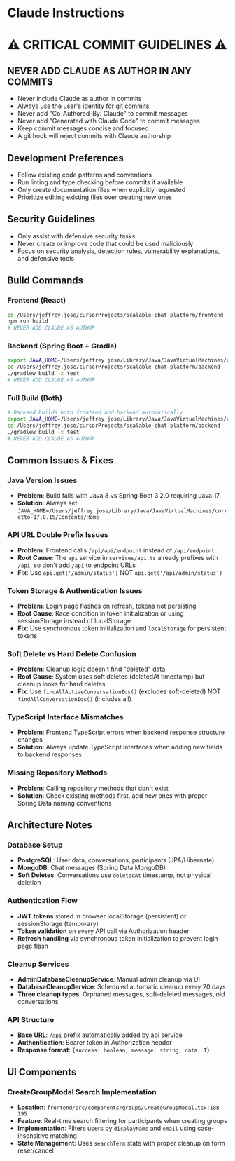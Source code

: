 # Claude Instructions

# ⚠️  CRITICAL COMMIT GUIDELINES ⚠️
## NEVER ADD CLAUDE AS AUTHOR IN ANY COMMITS
- Never include Claude as author in commits
- Always use the user's identity for git commits  
- Never add "Co-Authored-By: Claude" to commit messages
- Never add "Generated with Claude Code" to commit messages
- Keep commit messages concise and focused
- A git hook will reject commits with Claude authorship

## Development Preferences
- Follow existing code patterns and conventions
- Run linting and type checking before commits if available
- Only create documentation files when explicitly requested
- Prioritize editing existing files over creating new ones

## Security Guidelines
- Only assist with defensive security tasks
- Never create or improve code that could be used maliciously
- Focus on security analysis, detection rules, vulnerability explanations, and defensive tools

## Build Commands

### Frontend (React)
```bash
cd /Users/jeffrey.jose/cursorProjects/scalable-chat-platform/frontend
npm run build
# NEVER ADD CLAUDE AS AUTHOR
```

### Backend (Spring Boot + Gradle)
```bash
export JAVA_HOME=/Users/jeffrey.jose/Library/Java/JavaVirtualMachines/corretto-17.0.15/Contents/Home
cd /Users/jeffrey.jose/cursorProjects/scalable-chat-platform/backend
./gradlew build -x test
# NEVER ADD CLAUDE AS AUTHOR
```

### Full Build (Both)
```bash
# Backend builds both frontend and backend automatically
export JAVA_HOME=/Users/jeffrey.jose/Library/Java/JavaVirtualMachines/corretto-17.0.15/Contents/Home
cd /Users/jeffrey.jose/cursorProjects/scalable-chat-platform/backend
./gradlew build -x test
# NEVER ADD CLAUDE AS AUTHOR
```

## Common Issues & Fixes

### Java Version Issues
- **Problem**: Build fails with Java 8 vs Spring Boot 3.2.0 requiring Java 17
- **Solution**: Always set `JAVA_HOME=/Users/jeffrey.jose/Library/Java/JavaVirtualMachines/corretto-17.0.15/Contents/Home`

### API URL Double Prefix Issues
- **Problem**: Frontend calls `/api/api/endpoint` instead of `/api/endpoint`
- **Root Cause**: The `api` service in `services/api.ts` already prefixes with `/api`, so don't add `/api` to endpoint URLs
- **Fix**: Use `api.get('/admin/status')` NOT `api.get('/api/admin/status')`

### Token Storage & Authentication Issues
- **Problem**: Login page flashes on refresh, tokens not persisting
- **Root Cause**: Race condition in token initialization or using sessionStorage instead of localStorage
- **Fix**: Use synchronous token initialization and `localStorage` for persistent tokens

### Soft Delete vs Hard Delete Confusion
- **Problem**: Cleanup logic doesn't find "deleted" data
- **Root Cause**: System uses soft deletes (deletedAt timestamp) but cleanup looks for hard deletes
- **Fix**: Use `findAllActiveConversationIds()` (excludes soft-deleted) NOT `findAllConversationIds()` (includes all)

### TypeScript Interface Mismatches
- **Problem**: Frontend TypeScript errors when backend response structure changes
- **Solution**: Always update TypeScript interfaces when adding new fields to backend responses

### Missing Repository Methods
- **Problem**: Calling repository methods that don't exist
- **Solution**: Check existing methods first, add new ones with proper Spring Data naming conventions

## Architecture Notes

### Database Setup
- **PostgreSQL**: User data, conversations, participants (JPA/Hibernate)
- **MongoDB**: Chat messages (Spring Data MongoDB)
- **Soft Deletes**: Conversations use `deletedAt` timestamp, not physical deletion

### Authentication Flow
- **JWT tokens** stored in browser localStorage (persistent) or sessionStorage (temporary)
- **Token validation** on every API call via Authorization header
- **Refresh handling** via synchronous token initialization to prevent login page flash

### Cleanup Services
- **AdminDatabaseCleanupService**: Manual admin cleanup via UI
- **DatabaseCleanupService**: Scheduled automatic cleanup every 20 days
- **Three cleanup types**: Orphaned messages, soft-deleted messages, old conversations

### API Structure
- **Base URL**: `/api` prefix automatically added by api service
- **Authentication**: Bearer token in Authorization header
- **Response format**: `{success: boolean, message: string, data: T}`

## UI Components

### CreateGroupModal Search Implementation
- **Location**: `frontend/src/components/groups/CreateGroupModal.tsx:188-195`
- **Feature**: Real-time search filtering for participants when creating groups
- **Implementation**: Filters users by `displayName` and `email` using case-insensitive matching
- **State Management**: Uses `searchTerm` state with proper cleanup on form reset/cancel